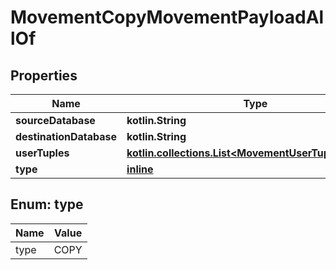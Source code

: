 
# MovementCopyMovementPayloadAllOf

## Properties
Name | Type | Description | Notes
------------ | ------------- | ------------- | -------------
**sourceDatabase** | **kotlin.String** |  |  [optional]
**destinationDatabase** | **kotlin.String** |  |  [optional]
**userTuples** | [**kotlin.collections.List&lt;MovementUserTuplePayload&gt;**](MovementUserTuplePayload.md) |  |  [optional]
**type** | [**inline**](#Type) |  |  [optional]


<a name="Type"></a>
## Enum: type
Name | Value
---- | -----
type | COPY



